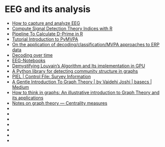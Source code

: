 # EEG and its analysis


- [How to capture and analyze EEG](https://produceconsumerobot.com/pickyourbrain/)
- [Compute Signal Detection Theory Indices with R](https://neuropsychology.github.io/psycho.R/2018/03/29/SDT.html)
- [Pipeline To Calculate D-Prime in R](https://ptichko.github.io/2021/02/27/Pipeline-To-Calculate-D-Prime-in-R.html)
- [Tutorial Introduction to PyMVPA](http://www.pymvpa.org/tutorial.html)
- [On the application of decoding/classification/MVPA approaches to ERP data](https://erpinfo.org/blog/2018/9/16/decoding)
- [Decoding over time](https://mne.tools/stable/auto_tutorials/machine-learning/50_decoding.html#decoding-over-time)
- [EEG-Notebooks](https://neurotechx.github.io/eeg-notebooks/)
- [Demystifying Louvain’s Algorithm and Its implementation in GPU](https://medium.com/walmartglobaltech/demystifying-louvains-algorithm-and-its-implementation-in-gpu-9a07cdd3b010)
- [A Python library for detecting community structure in graphs](https://pypi.org/project/communities/)
- [PIEL | Control File: Survey Information](https://pielsurvey.org/instructions/survey-information/)
- [A Gentle Introduction To Graph Theory | by Vaidehi Joshi | basecs | Medium](https://medium.com/basecs/a-gentle-introduction-to-graph-theory-77969829ead8)
- [How to think in graphs: An illustrative introduction to Graph Theory and its applications](https://medium.com/free-code-camp/i-dont-understand-graph-theory-1c96572a1401)
- [Notes on graph theory — Centrality measures](https://towardsdatascience.com/notes-on-graph-theory-centrality-measurements-e37d2e49550a)
- []()
- []()
- []()
- []()
- []()
- []()
- []()
